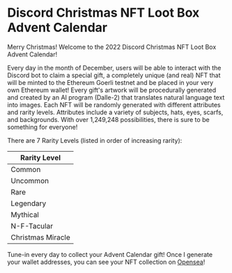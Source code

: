 # Discord Christmas NFT Loot Box Advent Calendar

Merry Christmas!
Welcome to the 2022 Discord Christmas NFT Loot Box Advent Calendar!

Every day in the month of December, users will be able to interact with the Discord bot to claim a special gift, a completely unique (and real) NFT that will be minted to the Ethereum Goerli testnet and be placed in your very own Ethereum wallet!
Every gift's artwork will be procedurally generated and created by an AI program (Dalle-2) that translates natural language text into images.
Each NFT will be randomly generated with different attributes and rarity levels.
Attributes include a variety of subjects, hats, eyes, scarfs, and backgrounds.
With over 1,249,248 possibilities, there is sure to be something for everyone!

There are 7 Rarity Levels (listed in order of increasing rarity):

| Rarity Level      |
| -----------       |
| Common            |
| Uncommon          |
| Rare              |
| Legendary         |
| Mythical          |
| N-F-Tacular       |
| Christmas Miracle |

Tune-in every day to collect your Advent Calendar gift!
Once I generate your wallet addresses, you can see your NFT collection on [Opensea](https://testnets.opensea.io/)!
